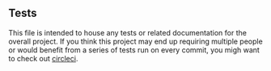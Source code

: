 ## Tests
This file is intended to house any tests or related documentation for the overall project. If you think this project may end up 
requiring multiple people or would benefit from a series of tests run on every commit, you migh want to check out [circleci](https://circleci.com/docs/).
